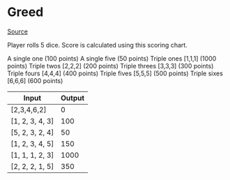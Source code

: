# Greed

[Source](https://github.com/ardalis/kata-catalog/blob/master/katas/Greed.md)

Player rolls 5 dice. Score is calculated using this scoring chart.

A single one (100 points)
A single five (50 points)
Triple ones [1,1,1] (1000 points)
Triple twos [2,2,2] (200 points)
Triple threes [3,3,3] (300 points)
Triple fours [4,4,4] (400 points)
Triple fives [5,5,5] (500 points)
Triple sixes [6,6,6] (600 points)

| Input | Output |
| --- | --- |
| [2,3,4,6,2] | 0 |
| [1, 2, 3, 4, 3] | 100 |
| [5, 2, 3, 2, 4] | 50 |
| [1, 2, 3, 4, 5] | 150 |
| [1, 1, 1, 2, 3] | 1000 |
| [2, 2, 2, 1, 5] | 350 |